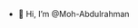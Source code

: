 - 👋 Hi, I’m @Moh-Abdulrahman


<!---
Moh-Abdulrahman/Moh-Abdulrahman is a ✨ special ✨ repository because its `README.md` (this file) appears on your GitHub profile.
You can click the Preview link to take a look at your changes.
--->
